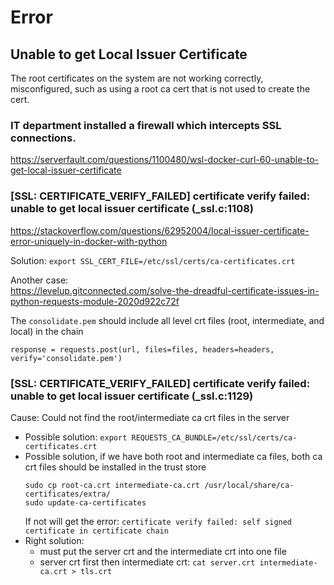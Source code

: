 # Error

## Unable to get Local Issuer Certificate
The root certificates on the system are not working correctly, misconfigured, such as using a root ca cert that is not used to create the cert.

### IT department installed a firewall which intercepts SSL connections.
https://serverfault.com/questions/1100480/wsl-docker-curl-60-unable-to-get-local-issuer-certificate

### [SSL: CERTIFICATE_VERIFY_FAILED] certificate verify failed: unable to get local issuer certificate (_ssl.c:1108)
https://stackoverflow.com/questions/62952004/local-issuer-certificate-error-uniquely-in-docker-with-python

Solution: `export SSL_CERT_FILE=/etc/ssl/certs/ca-certificates.crt`

Another case:\
https://levelup.gitconnected.com/solve-the-dreadful-certificate-issues-in-python-requests-module-2020d922c72f

The `consolidate.pem` should include all level crt files (root, intermediate, and local) in the chain
```
response = requests.post(url, files=files, headers=headers, verify='consolidate.pem')
```

### [SSL: CERTIFICATE_VERIFY_FAILED] certificate verify failed: unable to get local issuer certificate (_ssl.c:1129)

Cause: Could not find the root/intermediate ca crt files in the server

- Possible solution: `export REQUESTS_CA_BUNDLE=/etc/ssl/certs/ca-certificates.crt`
- Possible solution, if we have both root and intermediate ca files, both ca crt files should be installed in the trust store
  ```
  sudo cp root-ca.crt intermediate-ca.crt /usr/local/share/ca-certificates/extra/
  sudo update-ca-certificates
  ```
  If not will get the error: `certificate verify failed: self signed certificate in certificate chain`
- Right solution:
  - must put the server crt and the intermediate crt into one file
  - server crt first then intermediate crt: `cat server.crt intermediate-ca.crt > tls.crt`
